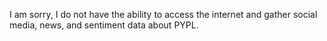 I am sorry, I do not have the ability to access the internet and gather social media, news, and sentiment data about PYPL.